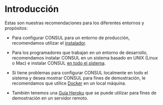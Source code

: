 # Introducción

Estas son nuestras recomendaciones para los diferentes entornos y propósitos:

- Para configurar CONSUL para un entorno de producción, recomendamos utilizar el [instalador](https://github.com/consul/installer).

- Para los programadores que trabajan en un entorno de desarrollo, recomendamos instalar CONSUL en un sistema basado en UNIX (Linux o Mac) e instalar CONSUL [en todo el sistema](https://consul_docs.gitbooks.io/docs/content/en/getting_started/prerequisites/).

- Si tiene problemas para configurar CONSUL localmente en todo el sistema y desea mostrar CONSUL para fines de demostración, le recomendamos que utilice [Docker](https://consul_docs.gitbooks.io/docs/en/getting_started/docker.html) en un local máquina.

- También tenemos una [Guía Heroku](https://consul_docs.gitbooks.io/docs/content/en/getting_started/deploying-on-heroku.html) que se puede utilizar para fines de demostración en un servidor remoto.
